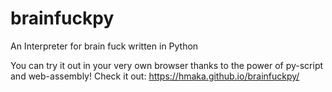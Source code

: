# brainfuckpy
An Interpreter for brain fuck written in Python

You can try it out in your very own browser thanks to the power of py-script and web-assembly! 
Check it out: https://hmaka.github.io/brainfuckpy/
